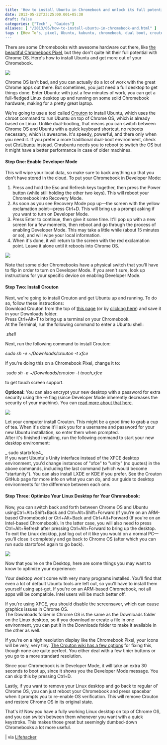 ```yaml
---
title: 'How to install Ubuntu in Chromebook and unlock its full potential'
date: 2013-05-22T23:25:00.001+05:30
draft: false
categories: ["Tech" , "Guides"]
aliases: [ "/2013/05/how-to-install-ubuntu-in-chromebook-and.html" ]
tags : [How To's, pixel, Ubuntu, kubuntu, chromebook, dual boot, crouton, lubuntu, chrubuntu, xubuntu]
---
```


There are some Chromebooks with awesome hardware out there, like [the beautiful Chromebook Pixel](https://gizmodo.com/5986747/google-chromebook-pixel-awesome-just-not-1300-worth-of-awesome), but they don't quite hit their full potential with Chrome OS. Here's how to install Ubuntu and get more out of your Chromebook.  

  

[![](https://3.bp.blogspot.com/-7zi1u1YdR-k/UZ0F6hh496I/AAAAAAAABfs/zwho66Ztt8E/s640/ubuntu+chromebook+linux.jpg)](https://3.bp.blogspot.com/-7zi1u1YdR-k/UZ0F6hh496I/AAAAAAAABfs/zwho66Ztt8E/s1600/ubuntu+chromebook+linux.jpg)

  

Chrome OS isn't bad, and you can actually do a lot of work with the great Chrome apps out there. But sometimes, you just need a full desktop to get things done. Enter Ubuntu: with just a few minutes of work, you can get a full-fledged Linux desktop up and running on some solid Chromebook hardware, making for a pretty great laptop.  

  

We're going to use a tool called [Crouton](httpss://github.com/dnschneid/crouton) to install Ubuntu, which uses the chroot command to run Ubuntu on top of Chrome OS, which is already based on Linux. Unlike dual-booting, that means you can switch between Chrome OS and Ubuntu with a quick keyboard shortcut, no reboots necessary, which is awesome. It's speedy, powerful, and there only when you need it. If you prefer a more traditional dual-boot environment, check out [ChrUbuntu](https://chromeos-cr48.blogspot.fr/) instead. Chrubuntu needs you to reboot to switch the OS but it might have a better performance in case of older machines.  

  

#### Step One: Enable Developer Mode

This will wipe your local data, so make sure to back anything up that you don't have stored in the cloud. To put your Chromebook in Developer Mode:  

  

1.  Press and hold the Esc and Refresh keys together, then press the Power button (while still holding the other two keys). This will reboot your Chromebook into Recovery Mode.
2.  As soon as you see Recovery Mode pop up—the screen with the yellow exclamation point—press Ctrl+D. This will bring up a prompt asking if you want to turn on Developer Mode.
3.  Press Enter to continue, then give it some time. It'll pop up with a new screen for a few moments, then reboot and go through the process of enabling Developer Mode. This may take a little while (about 15 minutes or so), and will wipe your local information.
4.  When it's done, it will return to the screen with the red exclamation point. Leave it alone until it reboots into Chrome OS.

  

![](https://img.gawkerassets.com/img/18od6wnzwo855jpg/ku-xlarge.jpg)  
  
Note that some older Chromebooks have a physical switch that you'll have to flip in order to turn on Developer Mode. If you aren't sure, look up instructions for your specific device on enabling Developer Mode.

  

#### Step Two: Install Crouton

  
Next, we're going to install Crouton and get Ubuntu up and running. To do so, follow these instructions:  
Download Crouton from the top of [this page](httpss://github.com/dnschneid/crouton) (or by [clicking here](https://goo.gl/fd3zc)) and save it in your Downloads folder.  
Press Ctrl+Alt+T to bring up a terminal on your Chromebook.  
At the Terminal, run the following command to enter a Ubuntu shell:

 _shell_

Next, run the following command to install Crouton: 

_sudo sh -e ~/Downloads/crouton -t xfce_

If you're doing this on a Chromebook Pixel, change it to:

 _sudo sh -e ~/Downloads/crouton -t touch,xfce_

to get touch screen support. 

  

**Optional:** You can also encrypt your new desktop with a password for extra security using the -e flag (since Developer Mode inherently decreases the security of your machine). You can [read more about that here](httpss://github.com/dnschneid/crouton/blob/master/README.md).

  

![](https://img.gawkerassets.com/img/18od7bereiqoljpg/ku-xlarge.jpg)

  

  
Let your computer install Crouton. This might be a good time to grab a cup of tea. When it's done it'll ask you for a username and password for your new Ubuntu installation, so enter them when prompted.  
After it's finished installing, run the following command to start your new desktop environment:

_ sudo startxfce4_  
If you want Ubuntu's Unity interface instead of the XFCE desktop environment, you'd change instances of "xfce" to "unity" (no quotes) in the above commands, including the last command (which would become "startunity"). You can also install LXDE or KDE if you prefer. See the Crouton GitHub page for more info on what you can do, and our guide to desktop environments for the difference between each one.

#### Step Three: Optimize Your Linux Desktop for Your Chromebook:

Now, you can switch back and forth between Chrome OS and Ubuntu usingCtrl+Alt+Shift+Back and Ctrl+Alt+Shift+Forward (if you're on an ARM-based Chromebook) or Ctrl+Alt+Back and Ctrl+Alt+Forward (If you're on an Intel-based Chromebook). In the latter case, you will also need to press Ctrl+Alt+Refresh after pressing Ctrl+Alt+Forward to bring up the desktop. To exit the Linux desktop, just log out of it like you would on a normal PC—you'll close it completely and go back to Chrome OS (after which you can run sudo startxfce4 again to go back).  
  
![](https://img.gawkerassets.com/img/18od7dtknfi1zjpg/ku-xlarge.jpg)  
  
Now that you're on the Desktop, here are some things you may want to know to optimize your experience:  
  
Your desktop won't come with very many programs installed. You'll find that even a lot of default Ubuntu tools are left out, so you'll have to install them yourself using apt-get. If you're on an ARM-based Chromebook, not all apps will be compatible. Intel users will be much better off.  
  
If you're using XFCE, you should disable the screensaver, which can cause graphics issues in Chrome OS.  
The Downloads folder in Chrome OS is the same as the Downloads folder on the Linux desktop, so if you download or create a file in one environment, you can put it in the Downloads folder to make it available in the other as well.  
  
If you're on a high resolution display like the Chromebook Pixel, your icons will be very, very tiny. [The Crouton wiki has a few options](httpss://github.com/dnschneid/crouton/wiki/Chromebook-Pixel) for fixing this, though none are quite perfect. You either deal with a few tinier buttons or you go to a more standard resolution.  
  
Since your Chromebook is in Developer Mode, it will take an extra 30 seconds to boot up, since it shows you the Developer Mode message. You can skip this by pressing Ctrl+D.  
  
Lastly, if you want to remove your Linux desktop and go back to regular ol' Chrome OS, you can just reboot your Chromebook and press spacebar when it prompts you to re-enable OS verification. This will remove Crouton and restore Chrome OS in its original state.  
  
That's it! Now you have a fully working Linux desktop on top of Chrome OS, and you can switch between them whenever you want with a quick keystroke. This makes those great but seemingly dumbed-down Chromebooks a lot more useful.  
  

| via [Lifehacker](https://lifehacker.com/how-to-install-linux-on-a-chromebook-and-unlock-its-ful-509039343)